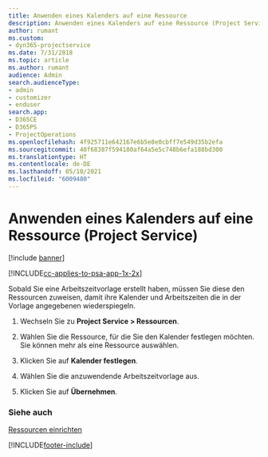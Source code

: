 ```yaml
---
title: Anwenden eines Kalenders auf eine Ressource
description: Anwenden eines Kalenders auf eine Ressource (Project Service)
author: rumant
ms.custom:
- dyn365-projectservice
ms.date: 7/31/2018
ms.topic: article
ms.author: rumant
audience: Admin
search.audienceType:
- admin
- customizer
- enduser
search.app:
- D365CE
- D365PS
- ProjectOperations
ms.openlocfilehash: 4f925711e642167e6b5e8e0cbff7e549d35b2efa
ms.sourcegitcommit: 40f68387f594180af64a5e5c748b6efa188bd300
ms.translationtype: HT
ms.contentlocale: de-DE
ms.lasthandoff: 05/10/2021
ms.locfileid: "6009480"
---
```

# <a name="apply-a-calendar-to-a-resource-project-service"></a>Anwenden eines Kalenders auf eine Ressource (Project Service)

[!include [banner](../includes/psa-now-project-operations.md)]

[!INCLUDE[cc-applies-to-psa-app-1x-2x](../includes/cc-applies-to-psa-app-1x-2x.md)]

Sobald Sie eine Arbeitszeitvorlage erstellt haben, müssen Sie diese den Ressourcen zuweisen, damit ihre Kalender und Arbeitszeiten die in der Vorlage angegebenen wiederspiegeln.  
  
1.  Wechseln Sie zu **Project Service > Ressourcen**.  
  
2.  Wählen Sie die Ressource, für die Sie den Kalender festlegen möchten. Sie können mehr als eine Ressource auswählen.  
  
3.  Klicken Sie auf **Kalender festlegen**.  
  
4.  Wählen Sie die anzuwendende Arbeitszeitvorlage aus.  
  
5.  Klicken Sie auf **Übernehmen**.  
  
### <a name="see-also"></a>Siehe auch  
 [Ressourcen einrichten](../psa/set-up-resources.md)


[!INCLUDE[footer-include](../includes/footer-banner.md)]